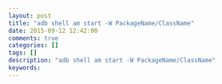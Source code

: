 ```yaml
---
layout: post
title: "adb shell am start -W PackageName/ClassName"
date: 2015-09-12 12:42:00 
comments: true
categories: []
tags: []
description: "adb shell am start -W PackageName/ClassName"
keywords: 
---
```





